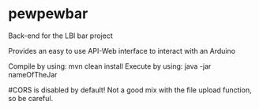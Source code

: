 # pewpewbar
Back-end for the LBI bar project

Provides an easy to use API-Web interface to interact with an Arduino

Compile by using: mvn clean install
Execute by using: java -jar nameOfTheJar

#CORS is disabled by default! Not a good mix with the file upload function, so be careful.



